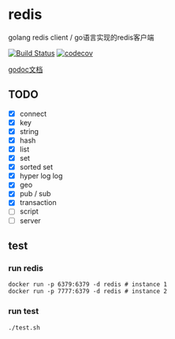 # redis
golang redis client / go语言实现的redis客户端

[![Build Status](https://travis-ci.org/Chyroc/redis.svg?branch=master)](https://travis-ci.org/Chyroc/redis)
[![codecov](https://codecov.io/gh/Chyroc/redis/branch/master/graph/badge.svg)](https://codecov.io/gh/Chyroc/redis)

[godoc文档](https://godoc.org/github.com/Chyroc/redis)

## TODO
* [x] connect
* [x] key
* [x] string
* [x] hash
* [x] list
* [x] set
* [x] sorted set
* [x] hyper log log
* [x] geo
* [x] pub / sub
* [x] transaction
* [ ] script
* [ ] server

## test

### run redis
```
docker run -p 6379:6379 -d redis # instance 1
docker run -p 7777:6379 -d redis # instance 2
```

### run test
```
./test.sh
```
